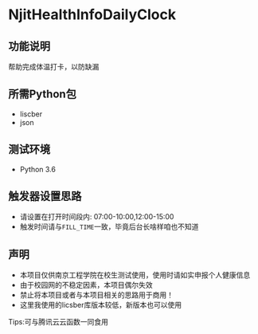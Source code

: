 # NjitHealthInfoDailyClock

## 功能说明
帮助完成体温打卡，以防缺漏

## 所需Python包
* liscber
* json

## 测试环境
* Python 3.6

## 触发器设置思路
* 请设置在打开时间段内: 07:00-10:00,12:00-15:00
* 触发时间请与`FILL_TIME`一致，毕竟后台长啥样咱也不知道

## 声明
* 本项目仅供南京工程学院在校生测试使用，使用时请如实申报个人健康信息
* 由于校园网的不稳定因素，本项目偶尔失效
* 禁止将本项目或者与本项目相关的思路用于商用！
* 这里我使用的licsber库版本较低，新版本也可以使用

Tips:可与腾讯云云函数一同食用  
